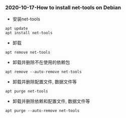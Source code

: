 ###  2020-10-17-How to install net-tools on Debian 



- 安装net-tools

```shell
apt update
apt install net-tools
```

- 卸载

```shell
apt remove net-tools
```

- 卸载并删除不在使用的依赖包

```shell
apt remove --auto-remove net-tools
```

- 卸载并删除配置文件, 数据文件等

```shell
apt purge net-tools
```

- 卸载并删除依赖和配置文件, 数据文件等

```shell
apt purge --auto-remove net-tools
```


